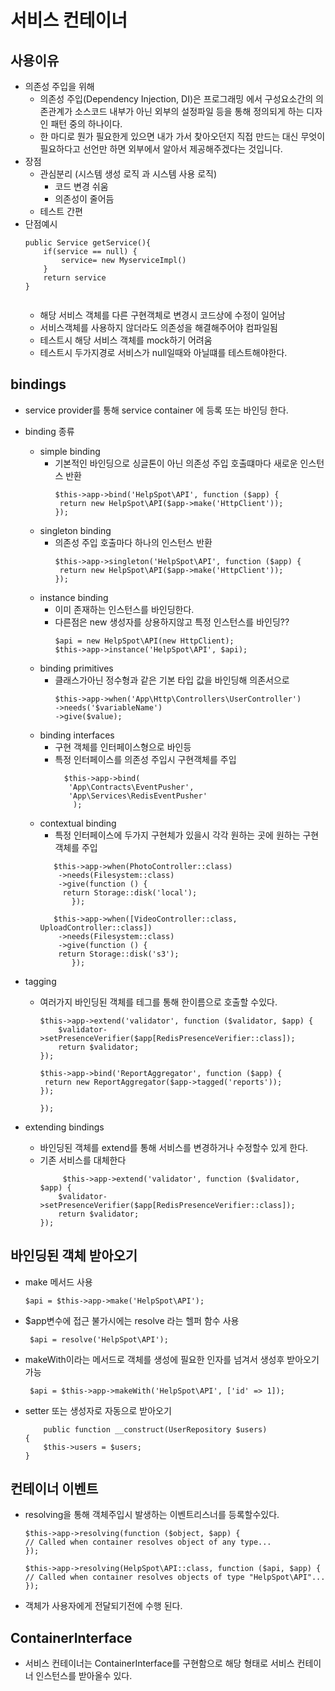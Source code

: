 # 서비스 컨테이너
## 사용이유
- 의존성 주입을 위해
    - 의존성 주입(Dependency Injection, DI)은 프로그래밍 에서 구성요소간의 의존관계가 소스코드  내부가 아닌 외부의 설정파일 등을 통해 정의되게 하는 디자인 패턴 중의 하나이다.
    - 한 마디로 뭔가 필요한게 있으면 내가 가서 찾아오던지 직접 만드는 대신 무엇이 필요하다고 선언만 하면 외부에서 알아서 제공해주겠다는 것입니다.
- 장점
    - 관심분리 (시스템 생성 로직 과 시스템 사용 로직)
        - 코드 변경 쉬움 
        - 의존성이 줄어듬 
    - 테스트 간편  
- 단점예시   
    ```
    public Service getService(){
        if(service == null) {
            service= new MyserviceImpl()
        }
        return service
    }
            
    ```
    - 해당 서비스 객체를 다른 구현객체로 변경시 코드상에 수정이 일어남
    - 서비스객체를 사용하지 않더라도 의존성을 해결해주어야 컴파일됨
    - 테스트시 해당 서비스 객체를 mock하기 어려움 
    - 테스트시 두가지경로 서비스가 null일때와 아닐떄를 테스트해야한다.

## bindings
- service provider를 통해 service container 에 등록 또는 바인딩 한다.
- binding 종류   
    - simple binding
        - 기본적인 바인딩으로 싱글톤이 아닌 의존성 주입 호출떄마다 새로운 인스턴스 반환
            ```
            $this->app->bind('HelpSpot\API', function ($app) {
             return new HelpSpot\API($app->make('HttpClient'));
            });

            ```
    - singleton binding
        - 의존성 주입 호출마다 하나의 인스턴스 반환
            ```
            $this->app->singleton('HelpSpot\API', function ($app) {
             return new HelpSpot\API($app->make('HttpClient'));
            });
            ``` 
    - instance binding
         - 이미 존재하는 인스턴스를 바인딩한다.
         - 다른점은 new 생성자를 상용하지않고 특정 인스턴스를 바인딩??
            ```
            $api = new HelpSpot\API(new HttpClient);
            $this->app->instance('HelpSpot\API', $api);
            ```
    - binding primitives
        - 클래스가아닌 정수형과 같은 기본 타입 값을 바인딩해 의존서으로         
             ```
            $this->app->when('App\Http\Controllers\UserController')
             ->needs('$variableName')
             ->give($value);
            ```         
    - binding interfaces
        - 구현 객체를 인터페이스형으로 바인등
        - 특정 인터페이스를 의존성 주입시 구현객체를 주입
          ```
            $this->app->bind(
             'App\Contracts\EventPusher',
             'App\Services\RedisEventPusher'
              );
            ```
    - contextual binding
        - 특정 인터페이스에 두가지 구현체가 있을시 각각 원하는 곳에 원하는 구현객체를 주입
         ```
            $this->app->when(PhotoController::class)
             ->needs(Filesystem::class)
             ->give(function () {
              return Storage::disk('local');
                });

            $this->app->when([VideoController::class, UploadController::class])
             ->needs(Filesystem::class)
             ->give(function () {
             return Storage::disk('s3');
                });
         ```

- tagging
    - 여러가지 바인딩된 객체를 테그를 통해 한이름으로 호출할 수있다.
        ```
        $this->app->extend('validator', function ($validator, $app) {
            $validator->setPresenceVerifier($app[RedisPresenceVerifier::class]);
            return $validator;
        });

        $this->app->bind('ReportAggregator', function ($app) {
         return new ReportAggregator($app->tagged('reports'));
        });

        });
        ```
- extending bindings
     - 바인딩된 객체를 extend를 통해 서비스를 변경하거나 수정할수 있게 한다.
     - 기존 서비스를 대체한다
        ```
             $this->app->extend('validator', function ($validator, $app) {
            $validator->setPresenceVerifier($app[RedisPresenceVerifier::class]);
            return $validator;
        });
        ```
## 바인딩된 객체 받아오기
- make 메서드 사용
     ```
     $api = $this->app->make('HelpSpot\API');
     ```
- $app변수에 접근 불가시에는 resolve 라는 헬퍼 함수 사용
    ``` 
     $api = resolve('HelpSpot\API');
    ```
- makeWith이라는 메서드로 객체를 생성에 필요한 인자를 넘겨서 생성후 받아오기 가능
    ```
     $api = $this->app->makeWith('HelpSpot\API', ['id' => 1]);
    ```   
- setter 또는 생성자로 자동으로 받아오기
    ```
        public function __construct(UserRepository $users)
    {
        $this->users = $users;
    }
    ``` 
## 컨테이너 이벤트
- resolving을 통해 객체주입시 발생하는 이벤트리스너를 등록할수있다.
    ```
    $this->app->resolving(function ($object, $app) {
    // Called when container resolves object of any type...
    });

    $this->app->resolving(HelpSpot\API::class, function ($api, $app) {
    // Called when container resolves objects of type "HelpSpot\API"...
    });
    ```
- 객체가 사용자에게 전달되기전에 수행 된다.

## ContainerInterface
- 서비스 컨테이너는 ContainerInterface를 구현함으로 해당 형태로 서비스 컨테이너 인스턴스를 받아올수 있다.         

